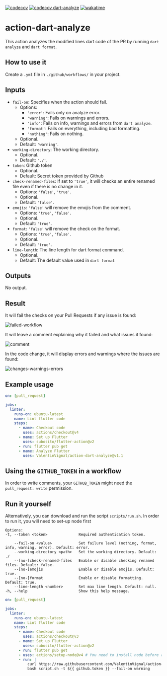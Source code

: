 [![codecov](https://codecov.io/gh/ValentinVignal/action-dart-analyze/branch/main/graph/badge.svg?token=XESGUDU3E6)](https://codecov.io/gh/ValentinVignal/action-dart-analyze)
[![codecov dart-analyze](https://codecov.io/gh/ValentinVignal/dart-analyze/graph/badge.svg?token=Xt2QG1eluv)](https://codecov.io/gh/ValentinVignal/dart-analyze)
[![wakatime](https://wakatime.com/badge/github/ValentinVignal/action-dart-analyze.svg)](https://wakatime.com/badge/github/ValentinVignal/action-dart-analyze)

# action-dart-analyze

This action analyzes the modified lines dart code of the PR by running `dart analyze` and `dart format`.

## How to use it

Create a `.yml` file in `./github/workflows/` in your project.

## Inputs

- `fail-on`: Specifies when the action should fail.
  - Options:
    - `'error'`: Fails only on analyze error.
    - `'warning'`: Fails on warnings and errors.
    - `'info'`: Fails on info, warnings and errors from `dart analyze`.
    - `'format'`: Fails on everything, including bad formatting.
    - `'nothing'`: Fails on nothing.
  - Optional.
  - Default: `'warning'`.
- `working-directory`: The working directory.
  - Optional.
  - Default: `'./'`.
- `token`: Github token
  - Optional.
  - Default: Secret token provided by Github
- `check-renamed-files`: If set to `'true'`, it will checks an entire renamed file even if there is no change in it.
  - Options: `'false'`, `'true'`.
  - Optional.
  - Default: `'false'`.
- `emojis`: `'false'` will remove the emojis from the comment.
  - Options: `'true'`, `'false'`.
  - Optional.
  - Default: `'true'`.
- `format`: `'false'` will remove the check on the format.
  - Options: `'true'`, `'false'`.
  - Optional.
  - Default: `'true'`.
- `line-length`: The line length for dart format command.
  - Optional.
  - Default: The default value used in `dart format`

## Outputs

No output.

## Result

It will fail the checks on your Pull Requests if any issue is found:

![failed-workflow](https://github.com/ValentinVignal/action-dart-analyze/blob/main/doc/images/failed-workflow.png)

It will leave a comment explaining why it failed and what issues it found:

![comment](https://github.com/ValentinVignal/action-dart-analyze/blob/main/doc/images/comment.png)

In the code change, it will display errors and warnings where the issues are found:

![changes-warnings-errors](https://github.com/ValentinVignal/action-dart-analyze/blob/main/doc/images/changes-warnings-errors.png)

## Example usage

```yml
on: [pull_request]

jobs:
  linter:
    runs-on: ubuntu-latest
    name: Lint flutter code
    steps:
      - name: Checkout code
        uses: actions/checkout@v4
      - name: Set up Flutter
        uses: subosito/flutter-action@v2
      - run: flutter pub get
      - name: Analyze Flutter
        uses: ValentinVignal/action-dart-analyze@v1.1
```

## Using the `GITHUB_TOKEN` in a workflow

In order to write comments, your `GITHUB_TOKEN` might need the `pull_request: write` permission.

## Run it yourself

Alternatively, you can download and run the script `scripts/run.sh`.
In order to run it, you will need to set-up node first

```shell
Options:
-t, --token <token>              Required authentication token.

    --fail-on <value>            Set failure level (nothing, format, info, warning, error). Default: error.
    --working-directory <path>   Set the working directory. Default: ./
    --[no-]check-renamed-files   Enable or disable checking renamed files. Default: false.
    --[no-]emojis                Enable or disable emojis. Default: true.
    --[no-]format                Enable or disable formatting. Default: true.
    --line-length <number>       Set max line length. Default: null.
-h, --help                       Show this help message.
```

```yml
on: [pull_request]

jobs:
  linter:
    runs-on: ubuntu-latest
    name: Lint flutter code
    steps:
      - name: Checkout code
        uses: actions/checkout@v3
      - name: Set up Flutter
        uses: subosito/flutter-action@v2
      - run: flutter pub get
      - uses: actions/setup-node@v4 # You need to install node before running the script.
      - run: |
          curl https://raw.githubusercontent.com/ValentinVignal/action-dart-analyze/refs/heads/main/scripts/run.sh -o script.sh
          bash script.sh -t ${{ github.token }} --fail-on warning
```
